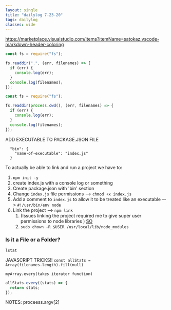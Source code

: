 ```yaml
---
layout: single
title: "dailylog 7-23-20"
tags: dailylog
classes: wide
---
```


https://marketplace.visualstudio.com/items?itemName=satokaz.vscode-markdown-header-coloring

```javascript
const fs = require("fs");

fs.readdir(".", (err, filenames) => {
  if (err) {
    console.log(err);
  }
  console.log(filenames);
});
```

```javascript
const fs = require("fs");

fs.readdir(process.cwd(), (err, filenames) => {
  if (err) {
    console.log(err);
  }
  console.log(filenames);
});
```

ADD EXECUTABLE TO PACKAGE.JSON FILE

```javascriot
  "bin": {
    "name-of-executable": "index.js"
  }
```

To actually be able to link and run a project we have to:

1. `npm init -y`
2. create index.js with a console log or something
3. Create package.json with 'bin' section
4. Change `index.js` file permissions --> `chmod +x index.js`
5. Add a comment to `index.js` to allow it to be treated like an executable --> `#!/usr/bin/env node`
6. Link the project --> `npm link`
   1. (Issues linking the project required me to give super user permissions to node libraries ) [SO](https://stackoverflow.com/questions/51967335/npm-install-permission-denied-macos)
   2. `sudo chown -R $USER /usr/local/lib/node_modules`

### Is it a File or a Folder?

`lstat`

JAVASCRIPT TRICKS!!
`const allStats = Array(filenames.length).fill(null)`

`myArray.every(takes iterator function)`

```javascript
allStats.every((stats) => {
  return stats;
});
```

NOTES:
proceess.argv[2]
